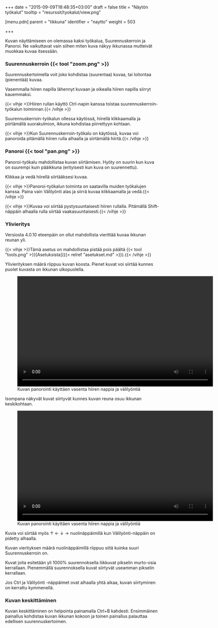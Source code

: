 +++
date = "2015-09-09T18:48:35+03:00"
draft = false
title = "Näytön työkalut"
tooltip = "resurssit/tyokalut/view.png"

[menu.pdn]
    parent = "tikkuna"
    identifier = "naytto"
    weight = 503

+++

Kuvan näyttämiseen on olemassa kaksi työkalua, Suurennuskerroin ja Panoroi. Ne vaikuttavat vain siihen miten kuva näkyy
ikkunassa mutteivät muokkaa kuvaa itsessään.

### Suurennuskerroin {{< tool "zoom.png" >}}

Suurennuskertoimella voit joko kohdistaa (suurentaa) kuvaa, tai loitontaa (pienentää) kuvaa.

Vasemmalla hiiren napilla lähennyt kuvaan ja oikealla hiiren napilla siirryt kauemmaksi.

{{< vihje >}}Hiiren rullan käyttö Ctrl-napin kanssa toistaa suurennuskerroin-työkalun toiminnan.{{< /vihje >}}

Suurennuskerroin-työkalun ollessa käytössä, hiirellä klikkaamalla ja piirtämällä suorakulmion, ikkuna kohdistaa piirrettyyn kohtaan.

{{< vihje >}}Kun Suurennuskerroin-työkalu on käytössä, kuvaa voi panoroida pitämällä hiiren rulla alhaalla ja siirtämällä hiirtä.{{< /vihje >}}

### Panoroi {{< tool "pan.png" >}}

Panoroi-työkalu mahdollistaa kuvan siirtämisen. Hyöty on suurin kun kuva on suurempi kuin pääikkuna (erityisesti kun kuva on suurennettu).

Klikkaa ja vedä hiirellä siirtääksesi kuvaa.

{{< vihje >}}Panoroi-työkalun toiminta on saatavilla muiden työkalujen kanssa. Paina vain Välilyönti alas ja siirrä kuvaa klikkaamalla ja vedä.{{< /vihje >}}

{{< vihje >}}Kuvaa voi siirtää pystysuuntaisesti hiiren rullalla. Pitämällä Shift-näppäin alhaalla rulla siirtää vaakasuuntaisesti.{{< /vihje >}}

### Ylivieritys

Versiosta 4.0.10 eteenpäin on ollut mahdollista vierittää kuvaa ikkunan reunan yli.

{{< vihje >}}Tämä asetus on mahdollistaa pistää pois päältä {{< tool "tools.png" >}}[Asetuksista]({{< relref "asetukset.md" >}}).{{< /vihje >}}

Ylivierityksen määrä riippuu kuvan koosta. Pienet kuvat voi siirtää kunnes puolet kuvasta on ikkunan ulkopuolella.

<figure style="display: block;">
    <video width="640" height="360" autoplay loop>
        <source type="video/mp4" src="/vid/view1.mp4">
    </video>
    <figcaption>Kuvan panorointi käyttäen vasenta hiiren nappia ja välilyöntiä</figcaption>
</figure>

Isompana näkyvät kuvat siirtyvät kunnes kuvan reuna osuu ikkunan keskikohtaan.

<figure style="display: block;">
    <video width="640" height="360" autoplay loop>
        <source type="video/mp4" src="/vid/view2.mp4">
    </video>
    <figcaption>Kuvan panorointi käyttäen vasenta hiiren nappia ja välilyöntiä</figcaption>
</figure>

Kuvia voi siirtää myös ↑ ← ↓ → nuolinäppäimillä kun Välilyönti-näppäin on pidetty alhaalla.

Kuvan vierityksen määrä nuolinäppäimillä riippuu siitä kuinka suuri Suurennuskerroin on.

Kuvat joita esitetään yli 1000% suurennoksella liikkuvat pikselin murto-osia kerrallaan. Pienemmällä suurennoksella kuvat
siirtyvät useamman pikselin kerrallaan.

Jos Ctrl ja Välilyönti -näppäimet ovat alhaalla yhtä aikaa, kuvan siirtyminen on kerrattu kymmenellä.

### Kuvan keskittäminen

Kuvan keskittäminen on helpointa painamalla Ctrl+B kahdesti. Ensimmäinen painallus kohdistaa kuvan ikkunan kokoon ja toinen
painallus palauttaa edellisen suurennuskertoimen.
